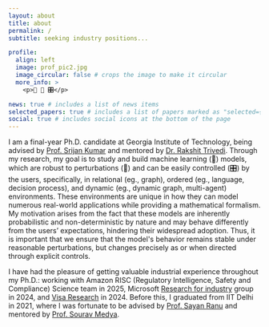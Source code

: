 ```yaml
---
layout: about
title: about
permalink: /
subtitle: seeking industry positions...

profile:
  align: left
  image: prof_pic2.jpg
  image_circular: false # crops the image to make it circular
  more_info: >
    <p>🦺 🤖 🎛️</p>

news: true # includes a list of news items
selected_papers: true # includes a list of papers marked as "selected={true}"
social: true # includes social icons at the bottom of the page
---
```


I am a final-year Ph.D. candidate at Georgia Institute of Technology, being advised by [Prof. Srijan Kumar](https://faculty.cc.gatech.edu/~skumar498/) and mentored by [Dr. Rakshit Trivedi](https://www.rtrivedi.me/). Through my research, my goal is to study and build machine learning (🤖) models, which are robust to perturbations (🦺) and can be easily controlled (🎛️) by the users, specifically, in relational (eg., graph), ordered (eg., language, decision process), and dynamic (eg., dynamic graph, multi-agent) environments. These environments are unique in how they can model numerous real-world applications while providing a mathematical formalism. My motivation arises from the fact that these models are inherently probabilistic and non-deterministic by nature and may behave differently from the users’ expectations, hindering their widespread adoption. Thus, it is important that we ensure that the model's behavior remains stable under reasonable perturbations, but changes precisely as or when directed through explicit controls. 



I have had the pleasure of getting valuable industrial experience throughout my Ph.D.: working with Amazon RISC (Regulatory Intelligence, Safety and Compliance) Science team in 2025, Microsoft [Research for industry](https://www.microsoft.com/en-us/research/group/research-for-industry/) group in 2024, and [Visa Research](https://usa.visa.com/about-visa/visa-research/mahashweta-das.html) in 2024. Before this, I graduated from IIT Delhi in 2021, where I was fortunate to be advised by [Prof. Sayan Ranu](https://www.cse.iitd.ac.in/~sayan/) and mentored by [Prof. Sourav Medya](https://souravmedya.github.io/).